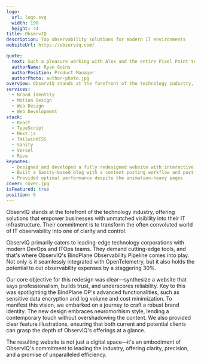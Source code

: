 ```yaml
---
logo:
  url: logo.svg
  width: 190
  height: 44
title: ObservIQ
description: Top observability solutions for modern IT environments
websiteUrl: https://observiq.com/

quote:
  text: Such a pleasure working with Alex and the entire Pixel Point team, they did an absolutely incredible job!
  authorName: Ryan Goins
  authorPosition: Product Manager
  authorPhoto: author-photo.jpg
overview: ObservIQ stands at the forefront of the technology industry, offering solutions that empower businesses with unmatched visibility into their IT infrastructure. Their commitment is to transform the often convoluted world of IT observability into one of clarity and control.
services:
  - Brand Identity
  - Motion Design
  - Web Design
  - Web Development
stack:
  - React
  - TypeScript
  - Next.js
  - TailwindCSS
  - Sanity
  - Vercel
  - Rive
keynotes:
  - Designed and developed a fully redesigned website with interactive illustrations
  - Built a Sanity-based blog with a content posting workflow and post preview functionality
  - Provided optimal performance despite the animation-heavy pages
cover: cover.jpg
isFeatured: true
position: 6
---
```


ObservIQ stands at the forefront of the technology industry, offering solutions that empower businesses with unmatched visibility into their IT infrastructure. Their commitment is to transform the often convoluted world of IT observability into one of clarity and control.

ObservIQ primarily caters to leading-edge technology corporations with modern DevOps and ITOps teams. They demand cutting-edge tools, and that's where ObservIQ's BindPlane Observability Pipeline comes into play. Not only is it seamlessly integrated with OpenTelemetry, but it also holds the potential to cut observability expenses by a staggering 30%.

Our core objective for this redesign was clear—synthesize a website that says professionalism, builds trust, and underscores reliability. Key to this was spotlighting the BindPlane OP's advanced functionalities, such as sensitive data encryption and log volume and cost minimization. To manifest this vision, we embarked on a journey to craft a robust brand identity. The new design embraces neuromorhism style, lending a contemporary touch without overshadowing the content. We also provided clear feature illustrations, ensuring that both current and potential clients can grasp the depth of ObservIQ's offerings at a glance.

The resulting website is not just a digital space—it's an embodiment of ObservIQ's commitment to leading the industry, offering clarity, precision, and a promise of unparalleled efficiency.
